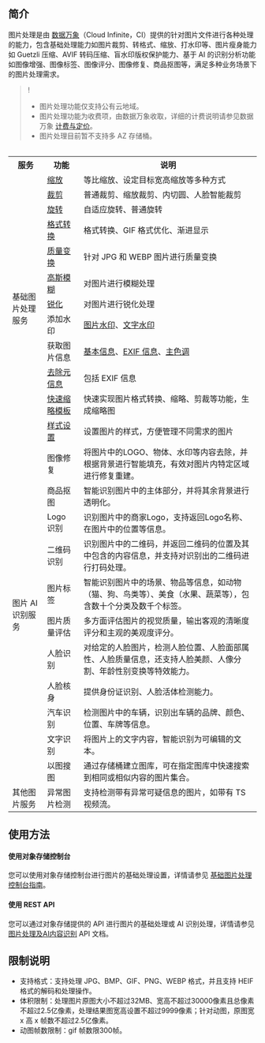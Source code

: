 ## 简介

图片处理是由 [数据万象](https://www.tencentcloud.com/document/product/1045)（Cloud Infinite，CI）提供的针对图片文件进行各种处理的能力，包含基础处理能力如图片裁剪、转格式、缩放、打水印等、图片瘦身能力如 Guetzli 压缩、AVIF 转码压缩、盲水印版权保护能力、基于 AI 的识别分析功能如图像增强、图像标签、图像评分、图像修复、商品抠图等，满足多种业务场景下的图片处理需求。

> !
> - 图片处理功能仅支持公有云地域。
> - 图片处理功能为收费项，由数据万象收取，详细的计费说明请参见数据万象 [计费与定价](https://intl.cloud.tencent.com/document/product/1045/33431)。
> - 图片处理目前暂不支持多 AZ 存储桶。
>


<table>
<table>
   <tr>
      <th>服务</td>
      <th>功能</td>
      <th>说明</td>
   </tr>
   <tr>
      <td rowspan=12>基础图片处理服务</td>
      <td><a href="https://intl.cloud.tencent.com/document/product/436/36366">缩放</a></td>
      <td>等比缩放、设定目标宽高缩放等多种方式</td>
   </tr>
   <tr>
      <td><a href="https://intl.cloud.tencent.com/document/product/436/36367">裁剪</a></td>
      <td>普通裁剪、缩放裁剪、内切圆、人脸智能裁剪</td>
   </tr>
   <tr>
      <td><a href="https://intl.cloud.tencent.com/document/product/436/36368">旋转</a></td>
      <td>自适应旋转、普通旋转</td>
   </tr>
   <tr>
      <td><a href="https://intl.cloud.tencent.com/document/product/436/36369">格式转换</a></td>
      <td>格式转换、GIF 格式优化、渐进显示</td>
   </tr>
   <tr>
      <td><a href="https://intl.cloud.tencent.com/document/product/436/36370">质量变换</a></td>
      <td>针对 JPG 和 WEBP 图片进行质量变换</td>
   </tr>
   <tr>
      <td><a href="https://intl.cloud.tencent.com/document/product/436/36371">高斯模糊</a></td>
      <td>对图片进行模糊处理</td>
   </tr>
   <tr>
      <td><a href="https://intl.cloud.tencent.com/document/product/436/36372">锐化</a></td>
      <td>对图片进行锐化处理</td>
   </tr>
   <tr>
      <td>添加水印</td>
      <td><a href="https://intl.cloud.tencent.com/document/product/436/36373">图片水印</a>、<a href="https://intl.cloud.tencent.com/document/product/436/36374">文字水印</a></td>
   </tr>
   <tr>
      <td>获取图片信息</td>
      <td><a href="https://intl.cloud.tencent.com/document/product/436/36375">基本信息</a>、<a href="https://intl.cloud.tencent.com/document/product/436/36376">EXIF 信息</a>、<a href="https://intl.cloud.tencent.com/document/product/436/36377">主色调</a></td>
   </tr>
   <tr>
      <td><a href="https://intl.cloud.tencent.com/document/product/436/36378">去除元信息</a></td>
      <td>包括 EXIF 信息</td>
   </tr>
   <tr>
      <td><a href="https://intl.cloud.tencent.com/document/product/436/36379">快速缩略模板</a></td>
      <td>快速实现图片格式转换、缩略、剪裁等功能，生成缩略图</td>
   </tr>
   <tr>
      <td><a href="https://intl.cloud.tencent.com/document/product/1045/33443">样式设置</a></td>
      <td>设置图片的样式，方便管理不同需求的图片</td>
   </tr>
   <tr>
      <td rowspan=11>图片 AI 识别服务</td>
      <td>图像修复</td>
      <td>将图片中的LOGO、物体、水印等内容去除，并根据背景进行智能填充，有效对图片内特定区域进行修复重建。</td>
   </tr>
   <tr>
      <td>商品抠图</td>
      <td>智能识别图片中的主体部分，并将其余背景进行透明化。</td>
   </tr>
   <tr>
      <td>Logo 识别</td>
      <td>识别图片中的商家Logo，支持返回Logo名称、在图片中的位置等信息。</td>
   </tr>
   <tr>
      <td>二维码识别</td>
      <td>识别图片中的二维码，并返回二维码的位置及其中包含的内容信息，并支持对识别出的二维码进行打码处理。</td>
   </tr>
   <tr>
      <td>图片标签</td>
      <td>智能识别图片中的场景、物品等信息，如动物（猫、狗、鸟类等）、美食（水果、蔬菜等），包含数十个分类及数千个标签。</td>
   </tr>
   <tr>
      <td>图片质量评估</td>
      <td>多方面评估图片的视觉质量，输出客观的清晰度评分和主观的美观度评分。</td>
   </tr>
   <tr>
      <td>人脸识别</td>
      <td>对给定的人脸图片，检测人脸位置、人脸面部属性、人脸质量信息，还支持人脸美颜、人像分割、年龄性别变换等特效能力。</td>
   </tr>
   <tr>
      <td>人脸核身</td>
      <td>提供身份证识别、人脸活体检测能力。</td>
   </tr>
   <tr>
      <td>汽车识别</td>
      <td>检测图片中的车辆，识别出车辆的品牌、颜色、位置、车牌等信息。</td>
   </tr>
   <tr>
      <td>文字识别</td>
      <td>将图片上的文字内容，智能识别为可编辑的文本。</td>
   </tr>
   <tr>
      <td>以图搜图</td>
      <td>通过存储桶建立图库，可在指定图库中快速搜索到相同或相似内容的图片集合。</td>
   </tr>
   <tr>
      <td rowspan=1>其他图片服务</td>
      <td>异常图片检测</td>
      <td>支持检测带有异常可疑信息的图片，如带有 TS 视频流。</td>
   </tr>
</table>



## 使用方法

#### 使用对象存储控制台

您可以使用对象存储控制台进行图片的基础处理设置，详情请参见 [基础图片处理控制台指南](https://intl.cloud.tencent.com/document/product/436/36569)。

#### 使用 REST API

您可以通过对象存储提供的 API 进行图片的基础处理或 AI 识别处理，详情请参见 [图片处理及AI内容识别](https://www.tencentcloud.com/document/product/436/36364) API 文档。

## 限制说明

- 支持格式：支持处理 JPG、BMP、GIF、PNG、WEBP 格式，并且支持 HEIF 格式的解码和处理操作。
- 体积限制：处理图片原图大小不超过32MB、宽高不超过30000像素且总像素不超过2.5亿像素，处理结果图宽高设置不超过9999像素；针对动图，原图宽 x 高 x 帧数不超过2.5亿像素。
- 动图帧数限制：gif 帧数限300帧。
